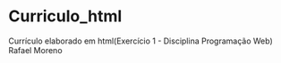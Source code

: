 # Curriculo_html
Currículo elaborado em html(Exercício 1 - Disciplina Programação Web)
Rafael Moreno
